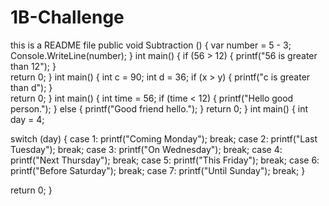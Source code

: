 # 1B-Challenge
this is a README file
public void Subtraction () {
    var number = 5 - 3;
    Console.WriteLine(number);
}
int main() {
  if (56 > 12) {
    printf("56 is greater than 12");
  }  
  return 0;
}
int main() {
  int c = 90;
  int d = 36;
  if (x > y) {
    printf("c is greater than d");
  }  
  return 0;
}
int main() {
  int time = 56;
  if (time < 12) {
    printf("Hello good person.");
  } else {
    printf("Good friend hello.");
  }
  return 0;
}
int main() {
  int day = 4;
  
  switch (day) {
    case 1:
      printf("Coming Monday");
      break;
    case 2:
      printf("Last Tuesday");
      break;
    case 3:
      printf("On Wednesday");
      break;
    case 4:
      printf("Next Thursday");
      break;
    case 5:
      printf("This Friday");
      break;
    case 6:
      printf("Before Saturday");
      break;
    case 7:
      printf("Until Sunday");
      break;
  }
    
  return 0;
}
